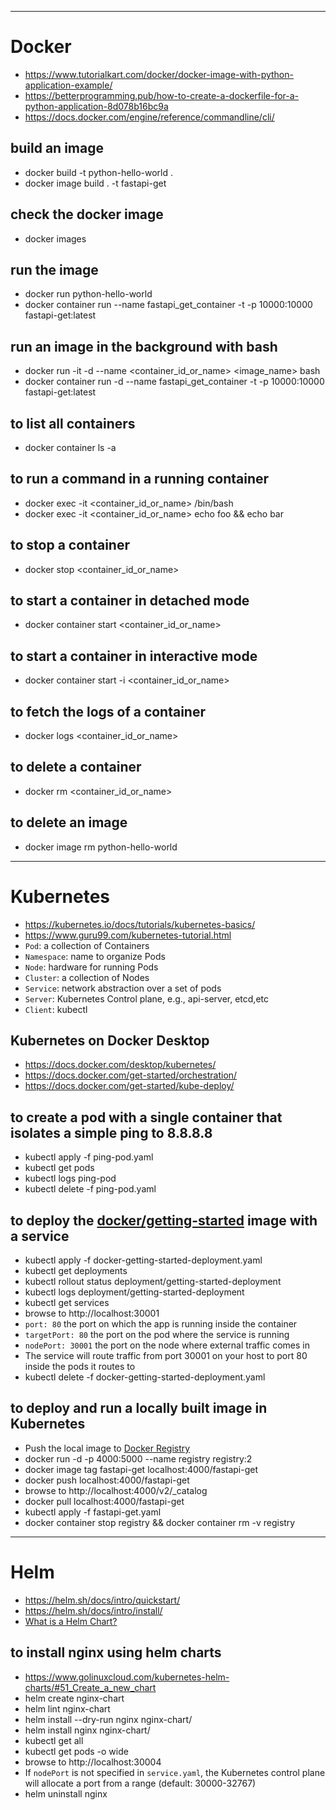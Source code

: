 ***

# Docker
- https://www.tutorialkart.com/docker/docker-image-with-python-application-example/
- https://betterprogramming.pub/how-to-create-a-dockerfile-for-a-python-application-8d078b16bc9a
- https://docs.docker.com/engine/reference/commandline/cli/

## build an image
- docker build -t python-hello-world .
- docker image build . -t fastapi-get

## check the docker image
- docker images

## run the image
- docker run python-hello-world
- docker container run --name fastapi_get_container -t -p 10000:10000 fastapi-get:latest

## run an image in the background with bash
- docker run -it -d --name <container_id_or_name> <image_name> bash
- docker container run -d --name fastapi_get_container -t -p 10000:10000 fastapi-get:latest

## to list all containers
- docker container ls -a

## to run a command in a running container
- docker exec -it <container_id_or_name> /bin/bash
- docker exec -it <container_id_or_name> echo foo && echo bar

## to stop a container
- docker stop <container_id_or_name>

## to start a container in detached mode
- docker container start <container_id_or_name>

## to start a container in interactive mode
- docker container start -i <container_id_or_name>

## to fetch the logs of a container
- docker logs <container_id_or_name>

## to delete a container
- docker rm <container_id_or_name>

## to delete an image
- docker image rm python-hello-world

***

# Kubernetes
- https://kubernetes.io/docs/tutorials/kubernetes-basics/
- https://www.guru99.com/kubernetes-tutorial.html
- `Pod`: a collection of Containers
- `Namespace`: name to organize Pods
- `Node`: hardware for running Pods
- `Cluster`: a collection of Nodes
- `Service`: network abstraction over a set of pods
- `Server`: Kubernetes Control plane, e.g., api-server, etcd,etc
- `Client`: kubectl

## Kubernetes on Docker Desktop
- https://docs.docker.com/desktop/kubernetes/
- https://docs.docker.com/get-started/orchestration/
- https://docs.docker.com/get-started/kube-deploy/

## to create a pod with a single container that isolates a simple ping to 8.8.8.8
- kubectl apply -f ping-pod.yaml
- kubectl get pods
- kubectl logs ping-pod
- kubectl delete -f ping-pod.yaml

## to deploy the [docker/getting-started](https://hub.docker.com/r/docker/getting-started) image with a service
- kubectl apply -f docker-getting-started-deployment.yaml
- kubectl get deployments
- kubectl rollout status deployment/getting-started-deployment
- kubectl logs deployment/getting-started-deployment
- kubectl get services
- browse to http://localhost:30001
- `port: 80` the port on which the app is running inside the container
- `targetPort: 80` the port on the pod where the service is running
- `nodePort: 30001` the port on the node where external traffic comes in
- The service will route traffic from port 30001 on your host to port 80 inside the pods it routes to
- kubectl delete -f docker-getting-started-deployment.yaml

## to deploy and run a locally built image in Kubernetes
- Push the local image to [Docker Registry](https://docs.docker.com/registry/)
- docker run -d -p 4000:5000 --name registry registry:2
- docker image tag fastapi-get localhost:4000/fastapi-get
- docker push localhost:4000/fastapi-get
- browse to http://localhost:4000/v2/_catalog
- docker pull localhost:4000/fastapi-get
- kubectl apply -f fastapi-get.yaml
- docker container stop registry && docker container rm -v registry

***

# Helm
- https://helm.sh/docs/intro/quickstart/
- https://helm.sh/docs/intro/install/
- [What is a Helm Chart?](https://www.freecodecamp.org/news/what-is-a-helm-chart-tutorial-for-kubernetes-beginners/)

## to install nginx using helm charts
- https://www.golinuxcloud.com/kubernetes-helm-charts/#51_Create_a_new_chart
- helm create nginx-chart
- helm lint nginx-chart
- helm install --dry-run nginx nginx-chart/
- helm install nginx nginx-chart/
- kubectl get all
- kubectl get pods -o wide
- browse to http://localhost:30004
- If `nodePort` is not specified in `service.yaml`, the Kubernetes control plane will allocate a port from a range (default: 30000-32767)
- helm uninstall nginx